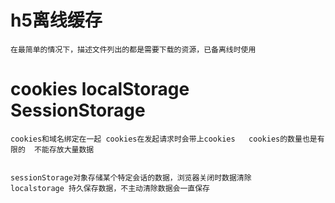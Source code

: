 #   h5离线缓存
    在最简单的情况下，描述文件列出的都是需要下载的资源，已备离线时使用


#  cookies   localStorage   SessionStorage

    cookies和域名绑定在一起 cookies在发起请求时会带上cookies   cookies的数量也是有限的  不能存放大量数据


    sessionStorage对象存储某个特定会话的数据，浏览器关闭时数据清除
    localstorage 持久保存数据，不主动清除数据会一直保存    